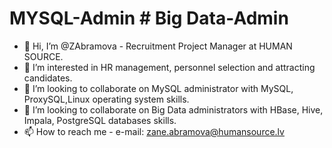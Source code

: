 # MYSQL-Admin # Big Data-Admin
- 👋 Hi, I’m @ZAbramova - Recruitment Project Manager at HUMAN SOURCE.
- 👀 I’m interested in HR management, personnel selection and attracting candidates. 
- 💞️ I’m looking to collaborate on  MySQL administrator with MySQL, ProxySQL,Linux operating system skills.
- 💞️ I’m looking to collaborate on  Big Data administrators with HBase, Hive, Impala, PostgreSQL databases skills.
- 📫 How to reach me - e-mail: zane.abramova@humansource.lv 
